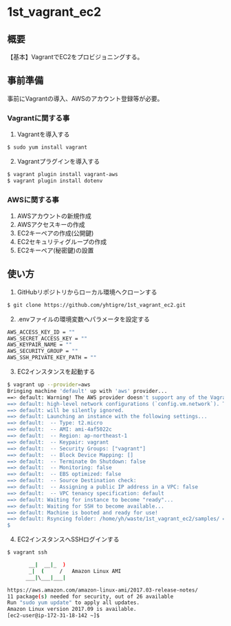 # 1st_vagrant_ec2

## 概要
【基本】VagrantでEC2をプロビジョニングする。

## 事前準備
事前にVagrantの導入、AWSのアカウント登録等が必要。

### Vagrantに関する事
1. Vagrantを導入する

```Bash
$ sudo yum install vagrant
```

2. Vagrantプラグインを導入する

```Bash
$ vagrant plugin install vagrant-aws
$ vagrant plugin install dotenv
```

### AWSに関する事
1. AWSアカウントの新規作成
2. AWSアクセスキーの作成
3. EC2キーペアの作成(公開鍵)
4. EC2セキュリティグループの作成
5. EC2キーペア(秘密鍵)の設置

## 使い方
1. GitHubリポジトリからローカル環境へクローンする

```Bash
$ git clone https://github.com/yhtigre/1st_vagrant_ec2.git
```

2. .envファイルの環境変数へパラメータを設定する

```Bash
AWS_ACCESS_KEY_ID = ""
AWS_SECRET_ACCESS_KEY = ""
AWS_KEYPAIR_NAME = ""
AWS_SECURITY_GROUP = ""
AWS_SSH_PRIVATE_KEY_PATH = ""
```

3. EC2インスタンスを起動する

```Bash
$ vagrant up --provider=aws
Bringing machine 'default' up with 'aws' provider...
==> default: Warning! The AWS provider doesn't support any of the Vagrant
==> default: high-level network configurations (`config.vm.network`). They
==> default: will be silently ignored.
==> default: Launching an instance with the following settings...
==> default:  -- Type: t2.micro
==> default:  -- AMI: ami-4af5022c
==> default:  -- Region: ap-northeast-1
==> default:  -- Keypair: vagrant
==> default:  -- Security Groups: ["vagrant"]
==> default:  -- Block Device Mapping: []
==> default:  -- Terminate On Shutdown: false
==> default:  -- Monitoring: false
==> default:  -- EBS optimized: false
==> default:  -- Source Destination check: 
==> default:  -- Assigning a public IP address in a VPC: false
==> default:  -- VPC tenancy specification: default
==> default: Waiting for instance to become "ready"...
==> default: Waiting for SSH to become available...
==> default: Machine is booted and ready for use!
==> default: Rsyncing folder: /home/yh/waste/1st_vagrant_ec2/samples/ => /vagrant
$
```

4. EC2インスタンスへSSHログインする

```Bash
$ vagrant ssh

       __|  __|_  )
       _|  (     /   Amazon Linux AMI
      ___|\___|___|

https://aws.amazon.com/amazon-linux-ami/2017.03-release-notes/
11 package(s) needed for security, out of 26 available
Run "sudo yum update" to apply all updates.
Amazon Linux version 2017.09 is available.
[ec2-user@ip-172-31-18-142 ~]$
```

